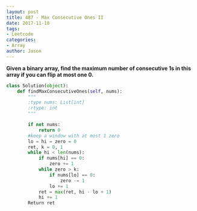 ```yaml
---
layout: post
title: 487 - Max Consecutive Ones II
date: 2017-11-18
tags:
- Leetcode
categories:
- Array
author: Jason
---
```

**Given a binary array, find the maximum number of consecutive 1s in this array if you can flip at most one 0.**


```python
class Solution(object):
    def findMaxConsecutiveOnes(self, nums):
        """
        :type nums: List[int]
        :rtype: int
        """

        if not nums:
            return 0
        #keep a window with at most 1 zero
        lo = hi = zero = 0
        ret, k = 0, 1
        while hi < len(nums):
            if nums[hi] == 0:
                zero += 1
            while zero > k:
                if nums[lo] == 0:
                    zero -= 1
                lo += 1
            ret = max(ret, hi - lo + 1)
            hi += 1
        Return ret
```
